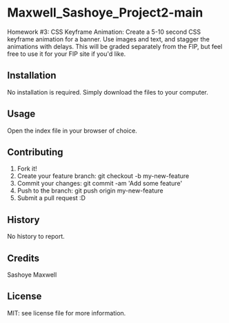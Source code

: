 # Maxwell_Sashoye_Project2-main

Homework #3: CSS Keyframe Animation: Create a 5-10 second CSS keyframe animation for a banner. Use images and text, and stagger the animations with delays. This will be graded separately from the FIP, but feel free to use it for your FIP site if you'd like.

## Installation

No installation is required. Simply download the files to your computer.

## Usage

Open the index file in your browser of choice. 

## Contributing

1. Fork it!
2. Create your feature branch: git checkout -b my-new-feature
3. Commit your changes: git commit -am 'Add some feature'
4. Push to the branch: git push origin my-new-feature
5. Submit a pull request :D

## History

No history to report.

## Credits

Sashoye Maxwell

## License

MIT: see license file for more information.
